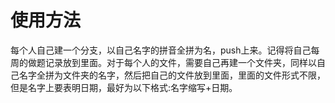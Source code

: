 # 使用方法

每个人自己建一个分支，以自己名字的拼音全拼为名，push上来。记得将自己每周的做题记录放到里面。对于每个人的文件，需要自己再建一个文件夹，同样以自己名字全拼为文件夹的名字，然后把自己的文件放到里面，里面的文件形式不限，但是名字上要表明日期，最好为以下格式:名字缩写+日期。
